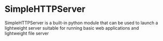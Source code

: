 # SimpleHTTPServer
SimpleHTTPServer is a built-in python module that can be used to launch a lightweight server suitable for running basic web applications and lightweight file server
